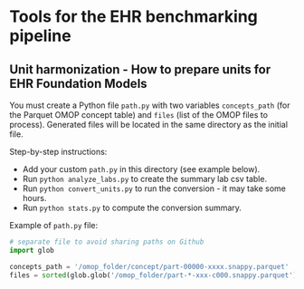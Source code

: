 # Tools for the EHR benchmarking pipeline

## Unit harmonization - How to prepare units for EHR Foundation Models

You must create a Python file `path.py` with two variables `concepts_path` (for the Parquet OMOP concept table) and `files` (list of the OMOP files to process).
Generated files will be located in the same directory as the initial file.

Step-by-step instructions:
- Add your custom `path.py` in this directory (see example below).
- Run `python analyze_labs.py` to create the summary lab csv table.
- Run `python convert_units.py` to run the conversion - it may take some hours.
- Run `python stats.py` to compute the conversion summary.

Example of `path.py` file:
```python
# separate file to avoid sharing paths on Github
import glob

concepts_path = '/omop_folder/concept/part-00000-xxxx.snappy.parquet'
files = sorted(glob.glob('/omop_folder/part-*-xxx-c000.snappy.parquet'))
```
